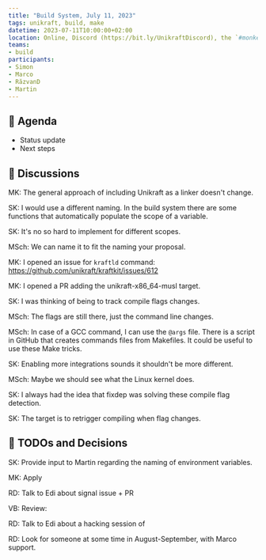 ```yaml
---
title: "Build System, July 11, 2023"
tags: unikraft, build, make
datetime: 2023-07-11T10:00:00+02:00
location: Online, Discord (https://bit.ly/UnikraftDiscord), the `#monkey-business` voice channel
teams:
- build
participants:
- Simon
- Marco
- RăzvanD
- Martin
---
```


## :dart: Agenda

- Status update
- Next steps

## :closed_book: Discussions

MK: The general approach of including Unikraft as a linker doesn't change.

SK: I would use a different naming.
In the build system there are some functions that automatically populate the scope of a variable.

SK: It's no so hard to implement for different scopes.

MSch: We can name it to fit the naming your proposal.

MK: I opened an issue for `kraftld` command: https://github.com/unikraft/kraftkit/issues/612

MK: I opened a PR adding the unikraft-x86_64-musl target.

SK: I was thinking of being to track compile flags changes.

MSch: The flags are still there, just the command line changes.

MSch: In case of a GCC command, I can use the `@args` file.
There is a script in GitHub that creates commands files from Makefiles.
It could be useful to use these Make tricks.

SK: Enabling more integrations sounds it shouldn't be more different.

MSch: Maybe we should see what the Linux kernel does.

SK: I always had the idea that fixdep was solving these compile flag detection.

SK: The target is to retrigger compiling when flag changes.

## :wrench: TODOs and Decisions

SK: Provide input to Martin regarding the naming of environment variables.

MK: Apply 

RD: Talk to Edi about signal issue + PR

VB: Review: 

RD: Talk to Edi about a hacking session of 

RD: Look for someone at some time in August-September, with Marco support.
